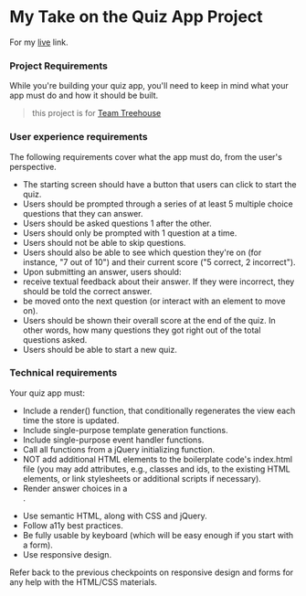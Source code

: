 # My Take on the Quiz App Project

For my [live](https://codelikeagirl29.github.io/quiz-app/) link.

### Project Requirements

While you're building your quiz app, you'll need to keep in mind what your app must do and how it should be built.

> this project is for [Team Treehouse](https://teamtreehouse.com/)

### User experience requirements
The following requirements cover what the app must do, from the user's perspective.

- The starting screen should have a button that users can click to start the quiz.
- Users should be prompted through a series of at least 5 multiple choice questions that they can answer.
- Users should be asked questions 1 after the other.
- Users should only be prompted with 1 question at a time.
- Users should not be able to skip questions.
- Users should also be able to see which question they're on (for instance, "7 out of 10") and their current score ("5 correct, 2 incorrect").
- Upon submitting an answer, users should:
- receive textual feedback about their answer. If they were incorrect, they should be told the correct answer.
- be moved onto the next question (or interact with an element to move on).
- Users should be shown their overall score at the end of the quiz. In other words, how many questions they got right out of the total questions asked.
- Users should be able to start a new quiz.

### Technical requirements

Your quiz app must:
- Include a render() function, that conditionally regenerates the view each time the store is updated.
- Include single-purpose template generation functions.
- Include single-purpose event handler functions.
- Call all functions from a jQuery initializing function.
- NOT add additional HTML elements to the boilerplate code's index.html file (you may add attributes, e.g., classes and ids, to the existing HTML elements, or link stylesheets or additional scripts if     necessary).
- Render answer choices in a <form>.
- Use semantic HTML, along with CSS and jQuery.
- Follow a11y best practices.
- Be fully usable by keyboard (which will be easy enough if you start with a form).
- Use responsive design.

Refer back to the previous checkpoints on responsive design and forms for any help with the HTML/CSS materials.
